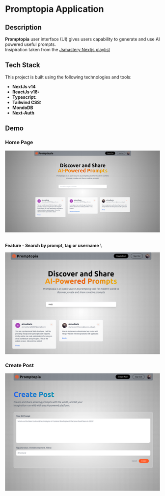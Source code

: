 # Promptopia Application

## Description

**Promptopia** user interface (UI) gives users capability to generate and use AI powered useful prompts. \
Insipiration taken from the [Jsmastery Nextjs playlist](https://www.youtube.com/watch?v=wm5gMKuwSYk&list=PL6QREj8te1P7gixBDSU8JLvQndTEEX3c3&index=3) 


## Tech Stack

This project is built using the following technologies and tools:

- **NextJs v14** 
- **ReactJs v18:**
- **Typescript:**
- **Tailwind CSS:**
- **MondoDB**
- **Next-Auth**

## Demo

### Home Page
<!-- ![Home Page](demo/home.png) -->
<img src="demo/home.png" alt="home" width="800"/>

&nbsp; \
**Feature - Search by prompt, tag or username** \
<!-- ![Filter](demo/filter-tag.png) -->
<img src="demo/filter-tag.png" alt="filter" width="800"/>


### Create Post
<img src="demo/create-post.png" alt="create" width="800"/>



